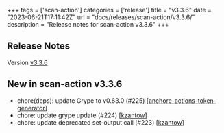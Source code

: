 +++
tags = ['scan-action']
categories = ['release']
title = "v3.3.6"
date = "2023-06-21T17:11:42Z"
url = "docs/releases/scan-action/v3.3.6/"
description = "Release notes for scan-action v3.3.6"
+++

## Release Notes

Version [v3.3.6](https://github.com/anchore/scan-action/releases/tag/v3.3.6)

## New in scan-action v3.3.6

- chore(deps): update Grype to v0.63.0 (#225) [[anchore-actions-token-generator](https://github.com/anchore-actions-token-generator)]
- chore: update grype update (#224) [[kzantow](https://github.com/kzantow)]
- chore: update deprecated set-output call (#223) [[kzantow](https://github.com/kzantow)]
